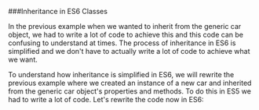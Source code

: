 ###Inheritance in ES6 Classes 

In the previous example when we wanted to inherit from the generic car object, we had to write a lot of code to achieve this and this code can be confusing to understand at times. The process of inheritance in ES6 is simplified and we don't have to actually write a lot of code to achieve what we want.

To understand how inheritance is simplified in ES6, we will rewrite the previous example where we created an instance of a new car and inherited from the generic car object's properties and methods. To do this in ES5 we had to write a lot of code. Let's rewrite the code now in ES6: 


